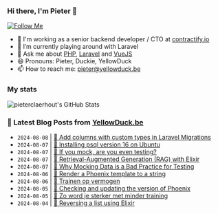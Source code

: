 ### Hi there, I'm Pieter 👋  
[![Follow Me](https://img.shields.io/github/followers/pieterclaerhout?label=Follow&style=social)](https://github.com/pieterclaerhout)

- 🏢 I'm working as a senior backend developer / CTO at [contractify.io](https://contractify.io)
- 🌱 I’m currently playing around with Laravel
- 💬 Ask me about [PHP](https://php.net), [Laravel](http://laravel.com) and [VueJS](https://vuejs.org)
- 😄 Pronouns: Pieter, Duckie, YellowDuck
- 📫 How to reach me: pieter@yellowduck.be

### My stats

![pieterclaerhout's GitHub Stats](https://github-readme-stats.vercel.app/api?username=pieterclaerhout&show_icons=true&count_private=true&line_height=40)

### 📩 Latest Blog Posts from [YellowDuck.be](https://www.yellowduck.be/)
<!-- BLOG-POST-LIST:START -->
- `2024-08-08` | [🔗 Add columns with custom types in Laravel Migrations](https://www.yellowduck.be/posts/add-columns-with-custom-types-in-laravel-migrations-hbgl)  
- `2024-08-07` | [🐥 Installing psql version 16 on Ubuntu](https://www.yellowduck.be/posts/installing-psql-version-16-on-ubuntu)  
- `2024-08-07` | [🔗 If you mock, are you even testing?](https://www.yellowduck.be/posts/if-you-mock-are-you-even-testing)  
- `2024-08-07` | [🔗 Retrieval-Augmented Generation &lpar;RAG&rpar; with Elixir](https://www.yellowduck.be/posts/retrieval-augmented-generation-rag-with-elixir)  
- `2024-08-07` | [🔗 Why Mocking Data is a Bad Practice for Testing](https://www.yellowduck.be/posts/why-mocking-data-is-a-bad-practice-for-testing)  
- `2024-08-06` | [🐥 Render a Phoenix template to a string](https://www.yellowduck.be/posts/render-a-phoenix-template-to-a-string)  
- `2024-08-06` | [🔗 Trainen op vermogen](https://www.yellowduck.be/posts/trainen-op-vermogen)  
- `2024-08-05` | [🐥 Checking and updating the version of Phoenix](https://www.yellowduck.be/posts/checking-and-updating-the-version-of-phoenix)  
- `2024-08-05` | [🔗 Zo word je sterker met minder training](https://www.yellowduck.be/posts/zo-word-je-sterker-met-minder-training)  
- `2024-08-04` | [🐥 Reversing a list using Elixir](https://www.yellowduck.be/posts/reversing-a-list-using-elixir)  

<!-- BLOG-POST-LIST:END -->
